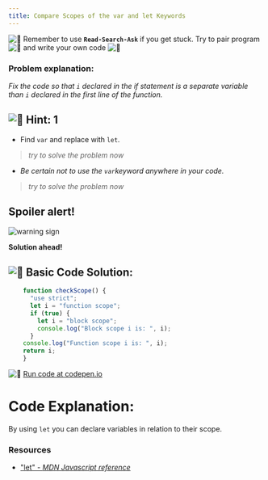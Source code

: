 ```yaml
---
title: Compare Scopes of the var and let Keywords
---
```


![:triangular_flag_on_post:](https://forum.freecodecamp.com/images/emoji/emoji_one/triangular_flag_on_post.png?v=3 ":triangular_flag_on_post:") Remember to use <a>**`Read-Search-Ask`**</a> if you get stuck. Try to pair program ![:busts_in_silhouette:](https://forum.freecodecamp.com/images/emoji/emoji_one/busts_in_silhouette.png?v=3 ":busts_in_silhouette:") and write your own code ![:pencil:](https://forum.freecodecamp.com/images/emoji/emoji_one/pencil.png?v=3 ":pencil:")

### Problem explanation:

_Fix the code so that `i` declared in the if statement is a separate variable than `i` declared in the first line of the function._

## ![:speech_balloon:](https://forum.freecodecamp.com/images/emoji/emoji_one/speech_balloon.png?v=3 ":speech_balloon:") Hint: 1

*   Find `var` and replace with `let`.

> _try to solve the problem now_

*   _Be certain not to use the `var`keyword anywhere in your code._

> _try to solve the problem now_

## Spoiler alert!

![warning sign](//discourse-user-assets.s3.amazonaws.com/original/2X/2/2d6c412a50797771301e7ceabd554cef4edcd74d.gif)

**Solution ahead!**

## ![:beginner:](https://forum.freecodecamp.com/images/emoji/emoji_one/beginner.png?v=3 ":beginner:") Basic Code Solution:
```javascript
    function checkScope() {
      "use strict";
      let i = "function scope";
      if (true) {
        let i = "block scope";
        console.log("Block scope i is: ", i);
      }
    console.log("Function scope i is: ", i);
    return i;
    }
```
![:rocket:](https://forum.freecodecamp.com/images/emoji/emoji_one/rocket.png?v=3 ":rocket:") [Run code at codepen.io](https://codepen.io/dylantyates/pen/wxwxRd)


# Code Explanation:

By using `let` you can declare variables in relation to their scope.

### Resources
- ["let" - *MDN Javascript reference*](https://developer.mozilla.org/en-US/docs/Glossary/Boolean)


<!--stackedit_data:
eyJoaXN0b3J5IjpbLTEyOTMyOTkwNDQsLTE4NTQ4NTkyNTMsNT
E0NjMxNDA5LC0xNzQ4Njc5OTIzLDEwMTkzODI5MjUsLTk4OTgx
OTY0NywtMTUzMTEwODMyOSwtMTExODk3OTg1MiwxNDY2NzAxNT
c0LDEyMjE1ODk2NiwxMjcyMDQxMDI0LDEzMDY5MTgzNDUsNjA2
NzM3NzUzLDg1ODEzODAwLDEwMTE4ODExOTUsMTA2NTg3MzA5Ny
w0NjMzMjAyNjgsMTkxMjUzNTQ0MywtNTkzODcyMDUyLC02Mzk1
MzU5MjBdfQ==
-->